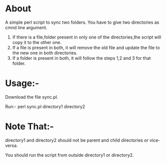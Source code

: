 # About

A simple perl script to sync two folders.
You have to give two directories as cmnd line argument. 

1. If there is a file,folder present in only one of the directories,the script will copy it to the other one.
2. If a file is present in both, it will remove the old file and update the file to the new one in both directories.
3. If a folder is present in both, it will follow the steps 1,2 and 3 for that folder. 

# Usage:-
Download the file sync.pl.

Run:-  perl sync.pl directory1 directory2

# Note That:-
directory1 and directory2 should not be parent and child directories or vice-versa.

You should run the script from outside directory1 or directory2.
